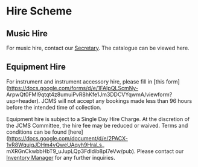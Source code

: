 # Hire Scheme

## Music Hire

For music hire, contact our [Secretary](mailto:jcms-secretary@jesus.cam.ac.uk). The catalogue can be viewed here.

## Equipment Hire

For instrument and instrument accessory hire, please fill in [this form](https://docs.google.com/forms/d/e/1FAIpQLScmNy-
ArpwQt0FMl9qtqt4z8umuiPvR8hKfe1Jm3DDCVYqwmA/viewform?usp=header). JCMS will not accept any bookings made less than 96 hours
before the intended time of collection.

Equipment hire is subject to a Single Day Hire Charge. At the discretion of the JCMS Committee, the hire fee may be reduced
or waived. Terms and conditions can be found [here](https://docs.google.com/document/d/e/2PACX-1vR8WquigJDHm4vQweUAqvh9HraLs_
mXRGnCkwbbHbT9_uJupLQp3FdIdib8pl7eVw/pub). Please contact our [Inventory Manager](mailto:jcms-inventory@jesus.cam.ac.uk)
for any further inquiries.
